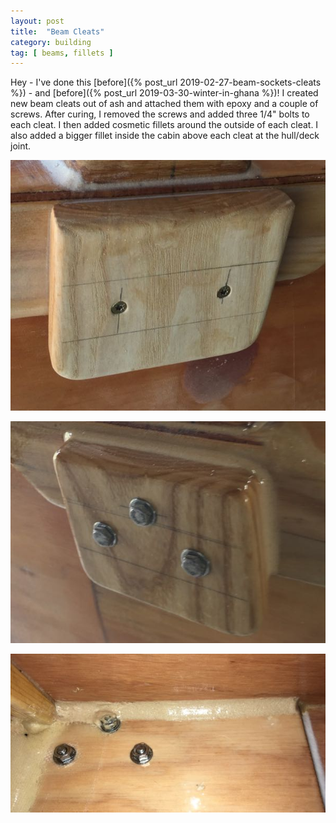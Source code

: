```yaml
---
layout: post
title:  "Beam Cleats"
category: building
tag: [ beams, fillets ]
---
```


Hey - I've done this [before]({% post_url 2019-02-27-beam-sockets-cleats %}) - and [before]({% post_url 2019-03-30-winter-in-ghana %})! I created new beam cleats out of ash and attached them with epoxy and a couple of screws. After curing, I removed the screws and added three 1/4" bolts to each cleat. I then added cosmetic fillets around the outside of each cleat. I also added a bigger fillet inside the cabin above each cleat at the hull/deck joint.

![Glued and Screwed](/assets/images/beam-cleats-1.jpg)

![Bolted](/assets/images/beam-cleats-2.jpg)

![Inside Fillet](/assets/images/beam-cleats-3.jpg)
